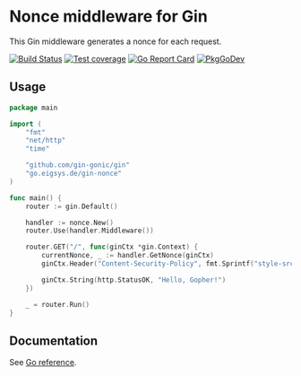 # Nonce middleware for Gin

This Gin middleware generates a nonce for each request.

[![Build Status](https://github.com/joeig/gin-nonce/workflows/Tests/badge.svg)](https://github.com/joeig/gin-nonce/actions)
[![Test coverage](https://img.shields.io/badge/coverage-100%25-success)](https://github.com/joeig/gin-nonce/tree/main/.github/testcoverage.yml)
[![Go Report Card](https://goreportcard.com/badge/go.eigsys.de/gin-nonce)](https://goreportcard.com/report/go.eigsys.de/gin-nonce)
[![PkgGoDev](https://pkg.go.dev/badge/go.eigsys.de/gin-nonce)](https://pkg.go.dev/go.eigsys.de/gin-nonce)

## Usage

```go
package main

import (
	"fmt"
	"net/http"
	"time"

	"github.com/gin-gonic/gin"
	"go.eigsys.de/gin-nonce"
)

func main() {
	router := gin.Default()

	handler := nonce.New()
	router.Use(handler.Middleware())

	router.GET("/", func(ginCtx *gin.Context) {
		currentNonce, _ := handler.GetNonce(ginCtx)
		ginCtx.Header("Content-Security-Policy", fmt.Sprintf("style-src 'nonce-%s';", currentNonce))

		ginCtx.String(http.StatusOK, "Hello, Gopher!")
	})

	_ = router.Run()
}
```

## Documentation

See [Go reference](https://pkg.go.dev/go.eigsys.de/gin-nonce).
